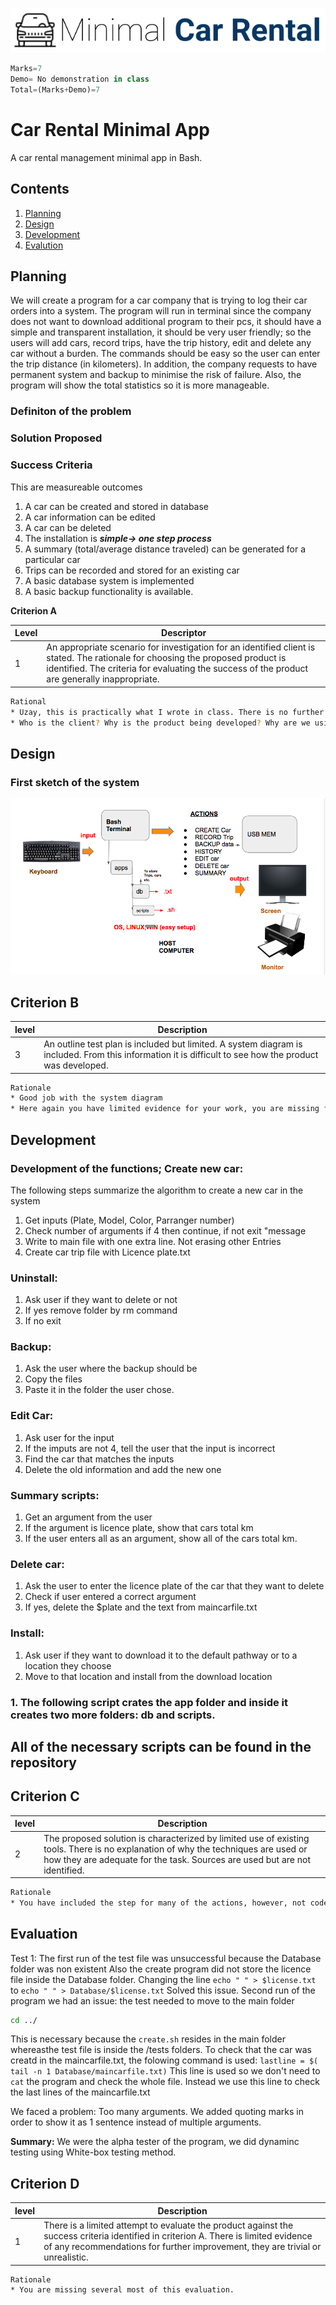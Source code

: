 ![CarRental](logo.png)
```.py
Marks=7
Demo= No demonstration in class
Total=(Marks+Demo)=7
```
Car Rental Minimal App
===========================

A car rental management minimal app in Bash.

Contents
-----
  1. [Planning](#planning)
  1. [Design](#design)
  1. [Development](#development)
  1. [Evalution](#evaluation)

Planning
---------
We will create a program for a car company that is trying to log their car orders into a system. The program will run in terminal since the company does not want to download additional program to their pcs, it should have a simple and transparent installation, it should be very user friendly; so the users will add cars, record trips, have the trip history, edit and delete any car without a burden. The commands should be easy so the user can enter the trip distance (in kilometers). In addition, the company requests to have permanent system and backup to minimise the risk of failure. Also, the program will show the total statistics so it is more manageable.

### Definiton of the problem

### Solution Proposed

### Success Criteria
This are measureable outcomes
1. A car can be created and stored in database
2. A car information can be edited
3. A car can be deleted
4. The installation is ***simple-> one step process***
5. A summary (total/average distance traveled) can be generated for a particular car
6. Trips can be recorded and stored for an existing car
7. A basic database system is implemented
8. A basic backup functionality is available.

**Criterion A**

|Level|Descriptor|
|----|-----|
|1|An appropriate scenario for investigation for an identified client is stated. The rationale for choosing the proposed product is identified. The criteria for evaluating the success of the product are generally inappropriate.|
```.sh
Rational
* Uzay, this is practically what I wrote in class. There is no further development on your part.
* Who is the client? Why is the product being developed? Why are we using BASH or other tools? These are questions that you will need to solve for next Unit.
```

Design
-------
### First sketch of the system
![Firstsketch](screenie.png)

## Criterion B
|**level**|**Description**|
|-----|------------|
|3|An outline test plan is included but limited. A system diagram is included. From this information it is difficult to see how the product was developed.|
```.sh
Rationale
* Good job with the system diagram
* Here again you have limited evidence for your work, you are missing flow diagrams, description of the images, and test plan"
```

Development
--------
### Development of the functions; Create new car:
The following steps summarize the algorithm to create a new car in the system
1) Get inputs (Plate, Model, Color, Parranger number)
2) Check number of arguments if 4 then continue, if not exit "message
3) Write to main file with one extra line. Not erasing other Entries
4) Create car trip file with Licence plate.txt

### Uninstall:
1) Ask user if they want to delete or not
2) If yes remove folder by rm command 
3) If no exit

### Backup:
1) Ask the user where the backup should be
2) Copy the files
3) Paste it in the folder the user chose.

### Edit Car:
1) Ask user for the input
2) If the imputs are not 4, tell the user that the input is incorrect
3) Find the car that matches the inputs
4) Delete the old information and add the new one
### Summary scripts:
1) Get an argument from the user
2) If the argument is licence plate, show that cars total km
3) If the user enters all as an argument, show all of the cars total km.

### Delete car:
1) Ask the user to enter the licence plate of the car that they want to delete
2) Check if user entered a correct argument
3) If yes, delete the $plate and the text from maincarfile.txt

### Install:
1) Ask user if they want to download it to the default pathway or to a location they choose
2) Move to that location and install from the download location

### 1. The following script crates the app folder and inside it creates two more folders: db and scripts.

All of the necessary scripts can be found in the repository
----------

## Criterion C

|**level**|**Description**|
|-----|------------|
|2|The proposed solution is characterized by limited use of existing tools. There is no explanation of why the techniques are used or how they are adequate for the task. Sources are used but are not identified.|
```.sh
Rationale
* You have included the step for many of the actions, however, not code or further research is included
```

Evaluation
-----------
Test 1:
The first run of the test file was unsuccessful because the Database folder was non existent
Also the create program did not store the licence file inside the Database folder.
Changing the line `echo " " > $license.txt` to `echo " " > Database/$license.txt` Solved this issue.
Second run of the program we had an issue: the test needed to move to the main folder
```.sh
cd ../
```
This is necessary because the `create.sh` resides in the main folder whereasthe test file
is inside the /tests folders.
To check that the car was creatd in the maincarfile.txt, the folowing command is used:
`lastline = $( tail -n 1 Database/maincarfile.txt)`
This line is used so we don't need to `cat` the program and check the whole file. Instead we use this line
to check the last lines of the maincarfile.txt

We faced a problem: Too many arguments. We added quoting marks in order to show it as 1 sentence instead of multiple arguments.

**Summary:** We were the alpha tester of the program, we did dynaminc testing using White-box testing method.

## Criterion D
|**level**|**Description**|
|-----|------------|
|1|There is a limited attempt to evaluate the product against the success criteria identified in criterion A. There is limited evidence of any recommendations for further improvement, they are trivial or unrealistic.|
```.sh
Rationale
* You are missing several most of this evaluation.
```

